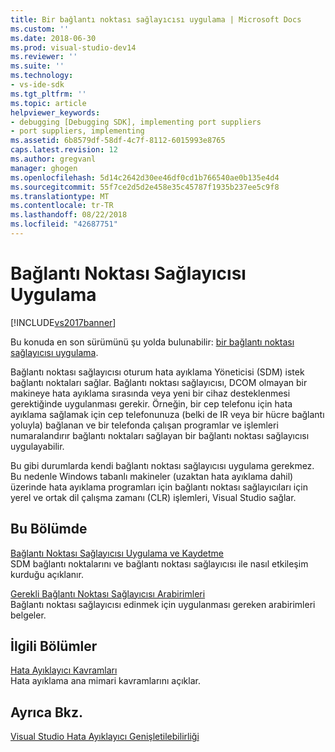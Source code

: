 ```yaml
---
title: Bir bağlantı noktası sağlayıcısı uygulama | Microsoft Docs
ms.custom: ''
ms.date: 2018-06-30
ms.prod: visual-studio-dev14
ms.reviewer: ''
ms.suite: ''
ms.technology:
- vs-ide-sdk
ms.tgt_pltfrm: ''
ms.topic: article
helpviewer_keywords:
- debugging [Debugging SDK], implementing port suppliers
- port suppliers, implementing
ms.assetid: 6b8579df-58df-4c7f-8112-6015993e8765
caps.latest.revision: 12
ms.author: gregvanl
manager: ghogen
ms.openlocfilehash: 5d14c2642d30ee46df0cd1b766540ae0b135e4d4
ms.sourcegitcommit: 55f7ce2d5d2e458e35c45787f1935b237ee5c9f8
ms.translationtype: MT
ms.contentlocale: tr-TR
ms.lasthandoff: 08/22/2018
ms.locfileid: "42687751"
---
```

# <a name="implementing-a-port-supplier"></a>Bağlantı Noktası Sağlayıcısı Uygulama
[!INCLUDE[vs2017banner](../../includes/vs2017banner.md)]

Bu konuda en son sürümünü şu yolda bulunabilir: [bir bağlantı noktası sağlayıcısı uygulama](https://docs.microsoft.com/visualstudio/extensibility/debugger/implementing-a-port-supplier).  
  
Bağlantı noktası sağlayıcısı oturum hata ayıklama Yöneticisi (SDM) istek bağlantı noktaları sağlar. Bağlantı noktası sağlayıcısı, DCOM olmayan bir makineye hata ayıklama sırasında veya yeni bir cihaz desteklenmesi gerektiğinde uygulanması gerekir. Örneğin, bir cep telefonu için hata ayıklama sağlamak için cep telefonunuza (belki de IR veya bir hücre bağlantı yoluyla) bağlanan ve bir telefonda çalışan programlar ve işlemleri numaralandırır bağlantı noktaları sağlayan bir bağlantı noktası sağlayıcısı uygulayabilir.  
  
 Bu gibi durumlarda kendi bağlantı noktası sağlayıcısı uygulama gerekmez. Bu nedenle Windows tabanlı makineler (uzaktan hata ayıklama dahil) üzerinde hata ayıklama programları için bağlantı noktası sağlayıcıları için yerel ve ortak dil çalışma zamanı (CLR) işlemleri, Visual Studio sağlar.  
  
## <a name="in-this-section"></a>Bu Bölümde  
 [Bağlantı Noktası Sağlayıcısı Uygulama ve Kaydetme](../../extensibility/debugger/implementing-and-registering-a-port-supplier.md)  
 SDM bağlantı noktalarını ve bağlantı noktası sağlayıcısı ile nasıl etkileşim kurduğu açıklanır.  
  
 [Gerekli Bağlantı Noktası Sağlayıcısı Arabirimleri](../../extensibility/debugger/required-port-supplier-interfaces.md)  
 Bağlantı noktası sağlayıcısı edinmek için uygulanması gereken arabirimleri belgeler.  
  
## <a name="related-sections"></a>İlgili Bölümler  
 [Hata Ayıklayıcı Kavramları](../../extensibility/debugger/debugger-concepts.md)  
 Hata ayıklama ana mimari kavramlarını açıklar.  
  
## <a name="see-also"></a>Ayrıca Bkz.  
 [Visual Studio Hata Ayıklayıcı Genişletilebilirliği](../../extensibility/debugger/visual-studio-debugger-extensibility.md)

